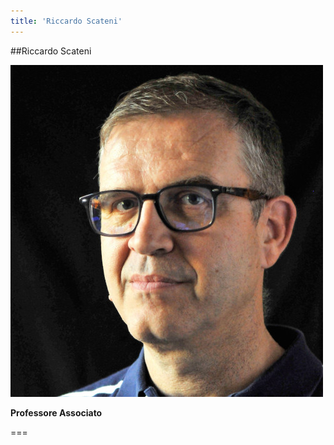 ```yaml
---
title: 'Riccardo Scateni'
---
```


##Riccardo Scateni

![Foto di Riccardo Scateni](img/riccardo.jpg)

**Professore Associato**

===